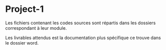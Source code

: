 # Project-1

Les fichiers contenant les codes sources sont répartis dans les dossiers correspondant à leur module.

Les livrables attendus est la documentation plus spécifique ce trouve dans le dossier word.
